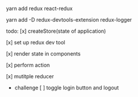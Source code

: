 yarn add redux react-redux

yarn add -D redux-devtools-extension redux-logger

todo:
[x] createStore(state of application)

[x] set up redux dev tool

[x] render state in components

[x] perform action

[x] mutitple reducer

- challenge
  [ ] toggle login button and logout
